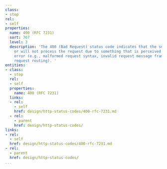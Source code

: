 ```yaml
---
class:
- stop
rel:
- self
properties:
  name: 400 (RFC 7231)
  sort: 767
  level: 3
  description: 'The 400 (Bad Request) status code indicates that the server cannot
    or will not process the request due to something that is perceived to be a client
    error (e.g., malformed request syntax, invalid request message framing, or deceptive
    request routing). '
entities:
- class:
  - stop
  rel:
  - self
  properties:
    name: 400 (RFC 7231)
  links:
  - rel:
    - self
    href: design/http-status-codes/400-rfc-7231.md
  - rel:
    - parent
    href: design/http-status-codes/
links:
- rel:
  - self
  href: design/http-status-codes/400-rfc-7231.md
- rel:
  - parent
  href: design/http-status-codes/
...
```

